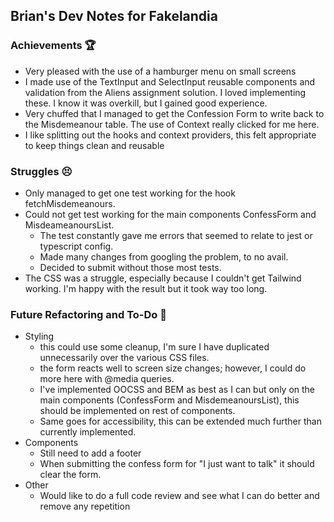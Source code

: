 ## Brian's Dev Notes for Fakelandia

### Achievements :trophy:
- Very pleased with the use of a hamburger menu on small screens
- I made use of the TextInput and SelectInput reusable components and validation from the Aliens assignment solution. I loved implementing these. I know it was overkill, but I gained good experience.
- Very chuffed that I managed to get the Confession Form to write back to the Misdemeanour table. The use of Context really clicked for me here.
- I like splitting out the hooks and context providers, this felt appropriate to keep things clean and reusable

### Struggles :persevere:
- Only managed to get one test working for the hook fetchMisdemeanours.
- Could not get test working for the main components ConfessForm and MisdeameanoursList.
    - The test constantly gave me errors that seemed to relate to jest or typescript config.
    - Made many changes from googling the problem, to no avail.
    - Decided to submit without those most tests.
- The CSS was a struggle, especially because I couldn't get Tailwind working. I'm happy with the result but it took way too long.

### Future Refactoring and To-Do :hammer:
- Styling
  - this could use some cleanup, I'm sure I have duplicated unnecessarily over the various CSS files.
  - the form reacts well to screen size changes; however, I could do more here with @media queries.
  - I've implemented OOCSS and BEM as best as I can but only on the main components (ConfessForm and MisdemeanoursList), this should be implemented on rest of components.
  - Same goes for accessibility, this can be extended much further than currently implemented.
- Components
  - Still need to add a footer
  - When submitting the confess form for "I just want to talk" it should clear the form. 
- Other
  - Would like to do a full code review and see what I can do better and remove any repetition
